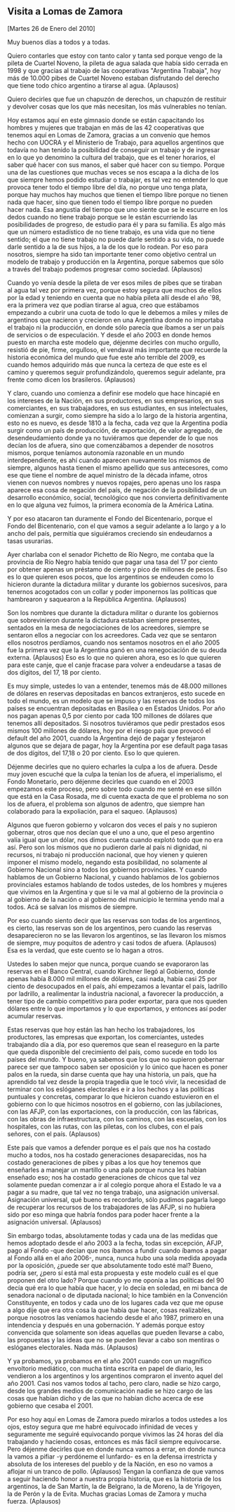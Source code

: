 Visita a Lomas de Zamora
------------------------

[Martes 26 de Enero del 2010]

Muy buenos días a todos y a todas.

Quiero contarles que estoy con tanto calor y tanta sed porque vengo de
la pileta de Cuartel Noveno, la pileta de agua salada que había sido
cerrada en 1998 y que gracias al trabajo de las cooperativas "Argentina
Trabaja", hoy más de 10.000 pibes de Cuartel Noveno estaban disfrutando
del derecho que tiene todo chico argentino a tirarse al agua. (Aplausos)

Quiero decirles que fue un chapuzón de derechos, un chapuzón de
restituir y devolver cosas que los que más necesitan, los más
vulnerables no tenían.

Hoy estamos aquí en este gimnasio donde se están capacitando los hombres
y mujeres que trabajan en más de las 42 cooperativas que tenemos aquí en
Lomas de Zamora, gracias a un convenio que hemos hecho con UOCRA y el
Ministerio de Trabajo, para aquellos argentinos que todavía no han
tenido la posibilidad de conseguir un trabajo y de ingresar en lo que yo
denomino la cultura del trabajo, que es el tener horarios, el saber qué
hacer con sus manos, el saber qué hacer con su tiempo. Porque una de las
cuestiones que muchas veces se nos escapa a la dicha de los que siempre
hemos podido estudiar o trabajar, es tal vez no entender lo que provoca
tener todo el tiempo libre del día, no porque uno tenga plata, porque
hay muchos hay muchos que tienen el tiempo libre porque no tienen nada
que hacer, sino que tienen todo el tiempo libre porque no pueden hacer
nada. Esa angustia del tiempo que uno siente que se le escurre en los
dedos cuando no tiene trabajo porque se le están escurriendo las
posibilidades de progreso, de estudio para él y para su familia. Es algo
más que un número estadístico de no tiene trabajo, es una vida que no
tiene sentido; el que no tiene trabajo no puede darle sentido a su vida,
no puede darle sentido a la de sus hijos, a la de los que lo rodean. Por
eso para nosotros, siempre ha sido tan importante tener como objetivo
central un modelo de trabajo y producción en la Argentina, porque
sabemos que sólo a través del trabajo podemos progresar como sociedad.
(Aplausos)

Cuando yo venía desde la pileta de ver esos miles de pibes que se
tiraban al agua tal vez por primera vez, porque estoy segura que muchos
de ellos por la edad y teniendo en cuenta que no había pileta allí desde
el año ´98, era la primera vez que podían tirarse al agua, creo que
estábamos empezando a cubrir una cuota de todo lo que le debemos a miles
y miles de argentinos que nacieron y crecieron en una Argentina donde no
importaba el trabajo ni la producción, en donde sólo parecía que íbamos
a ser un país de servicios o de especulación. Y desde el año 2003 en
donde hemos puesto en marcha este modelo que, déjenme decirles con mucho
orgullo, resistió de pie, firme, orgulloso, el vendaval más importante
que recuerde la historia económica del mundo que fue este año terrible
del 2009, es cuando hemos adquirido más que nunca la certeza de que este
es el camino y queremos seguir profundizándolo, queremos seguir
adelante, pra frente como dicen los brasileros. (Aplausos)

Y claro, cuando uno comienza a definir ese modelo que hace hincapié en
los intereses de la Nación, en sus productores, en sus empresarios, en
sus comerciantes, en sus trabajadores, en sus estudiantes, en sus
intelectuales, comienzan a surgir, como siempre ha sido a lo largo de la
historia argentina, esto no es nuevo, es desde 1810 a la fecha, cada vez
que la Argentina podía surgir como un país de producción, de
exportación, de valor agregado, de desendeudamiento donde ya no
tuviéramos que depender de lo que nos decían los de afuera, sino que
comenzábamos a depender de nosotros mismos, porque teníamos autonomía
razonable en un mundo interdependiente, es ahí cuando aparecen
nuevamente los mismos de siempre, algunos hasta tienen el mismo apellido
que sus antecesores, como ese que tiene el nombre de aquel ministro de
la década infame, otros vienen con nuevos nombres y nuevos ropajes, pero
apenas uno los raspa aparece esa cosa de negación del país, de negación
de la posibilidad de un desarrollo económico, social, tecnológico que
nos convierta definitivamente en lo que alguna vez fuimos, la primera
economía de la América Latina.

Y por eso atacaron tan duramente el Fondo del Bicentenario, porque el
Fondo del Bicentenario, con el que vamos a seguir adelante a lo largo y
a lo ancho del país, permitía que siguiéramos creciendo sin endeudarnos
a tasas usurarias.

Ayer charlaba con el senador Pichetto de Río Negro, me contaba que la
provincia de Río Negro había tenido que pagar una tasa del 17 por ciento
por obtener apenas un préstamo de ciento y pico de millones de pesos.
Eso es lo que quieren esos pocos, que los argentinos se endeuden como lo
hicieron durante la dictadura militar y durante los gobiernos sucesivos,
para tenernos acogotados con un collar y poder imponernos las políticas
que hambrearon y saquearon a la República Argentina. (Aplausos)

Son los nombres que durante la dictadura militar o durante los gobiernos
que sobrevinieron durante la dictadura estaban siempre presentes,
sentados en la mesa de negociaciones de los acreedores, siempre se
sentaron ellos a negociar con los acreedores. Cada vez que se sentaron
ellos nosotros perdíamos, cuando nos sentamos nosotros en el año 2005
fue la primera vez que la Argentina ganó en una renegociación de su
deuda externa. (Aplausos) Eso es lo que no quieren ahora, eso es lo que
quieren para este canje, que el canje fracase para volver a endeudarse a
tasas de dos dígitos, del 17, 18 por ciento.

Es muy simple, ustedes lo van a entender, tenemos más de 48.000 millones
de dólares en reservas depositadas en bancos extranjeros, esto sucede en
todo el mundo, es un modelo que se impuso y las reservas de todos los
países se encuentran depositadas en Basilea o en Estados Unidos. Por año
nos pagan apenas 0,5 por ciento por cada 100 millones de dólares que
tenemos allí depositados. Si nosotros tuviéramos que pedir prestados
esos mismos 100 millones de dólares, hoy por el riesgo país que provocó
el default del año 2001, cuando la Argentina dejó de pagar y festejaron
algunos que se dejara de pagar, hoy la Argentina por ese default paga
tasas de dos dígitos, del 17,18 o 20 por ciento. Eso lo que quieren.

Déjenme decirles que no quiero echarles la culpa a los de afuera. Desde
muy joven escuché que la culpa la tenían los de afuera, el imperialismo,
el Fondo Monetario, pero déjenme decirles que cuando en el 2003
empezamos este proceso, pero sobre todo cuando me senté en ese sillón
que está en la Casa Rosada, me di cuenta exacta de que el problema no
son los de afuera, el problema son algunos de adentro, que siempre han
colaborado para la expoliación, para el saqueo. (Aplausos)

Algunos que fueron gobierno y volcaron dos veces el país y no supieron
gobernar, otros que nos decían que el uno a uno, que el peso argentino
valía igual que un dólar, nos dimos cuenta cuando explotó todo que no
era así. Pero son los mismos que no pudieron darle al país ni dignidad,
ni recursos, ni trabajo ni producción nacional, que hoy vienen y quieren
imponer el mismo modelo, negando esta posibilidad, no solamente al
Gobierno Nacional sino a todos los gobiernos provinciales. Y cuando
hablamos de un Gobierno Nacional, y cuando hablamos de los gobiernos
provinciales estamos hablando de todos ustedes, de los hombres y mujeres
que vivimos en la Argentina y que si le va mal al gobierno de la
provincia o al gobierno de la nación o al gobierno del municipio le
termina yendo mal a todos. Acá se salvan los mismos de siempre.

Por eso cuando siento decir que las reservas son todas de los
argentinos, es cierto, las reservas son de los argentinos, pero cuando
las reservas desaparecieron no se las llevaron los argentinos, se las
llevaron los mismos de siempre, muy poquitos de adentro y casi todos de
afuera. (Aplausos) Esa es la verdad, que este cuento se lo hagan a
otros.

Ustedes lo saben mejor que nunca, porque cuando se evaporaron las
reservas en el Banco Central, cuando Kirchner llegó al Gobierno, donde
apenas había 8.000 mil millones de dólares, casi nada, había casi 25 por
ciento de desocupados en el país, ahí empezamos a levantar el país,
ladrillo por ladrillo, a realimentar la industria nacional, a favorecer
la producción, a tener tipo de cambio competitivo para poder exportar,
para que nos queden dólares entre lo que importamos y lo que exportamos,
y entonces así poder acumular reservas.

Estas reservas que hoy están las han hecho los trabajadores, los
productores, las empresas que exportan, los comerciantes, ustedes
trabajando día a día, por eso queremos que sean el reaseguro en la parte
que queda disponible del crecimiento del país, como sucede en todo los
países del mundo. Y bueno, ya sabemos que los que no supieron gobernar
parece ser que tampoco saben ser oposición y lo único que hacen es poner
palos en la rueda, sin darse cuenta que hay una historia, un país, que
ha aprendido tal vez desde la propia tragedia que le tocó vivir, la
necesidad de terminar con los eslóganes electorales e ir a los hechos y
a las políticas puntuales y concretas, comparar lo que hicieron cuando
estuvieron en el gobierno con lo que hicimos nosotros en el gobierno,
con las jubilaciones, con las AFJP, con las exportaciones, con la
producción, con las fábricas, con las obras de infraestructura, con los
caminos, con las escuelas, con los hospitales, con las rutas, con las
piletas, con los clubes, con el país señores, con el país. (Aplausos)

Este país que vamos a defender porque es el país que nos ha costado
mucho a todos, nos ha costado generaciones desaparecidas, nos ha costado
generaciones de pibes y pibas a los que hoy tenemos que enseñarles a
manejar un martillo o una pala porque nunca les habían enseñado eso; nos
ha costado generaciones de chicos que tal vez solamente puedan comenzar
a ir al colegio porque ahora el Estado le va a pagar a su madre, que tal
vez no tenga trabajo, una asignación universal. Asignación universal,
qué bueno es recordarlo, sólo pudimos pagarla luego de recuperar los
recursos de los trabajadores de las AFJP, si no hubiera sido por eso
minga que habría fondos para poder hacer frente a la asignación
universal. (Aplausos)

Sin embargo todas, absolutamente todas y cada una de las medidas que
hemos adoptado desde el año 2003 a la fecha, todas sin excepción, AFJP,
pago al Fondo -que decían que nos íbamos a fundir cuando íbamos a pagar
al Fondo allá en el año 2006-, nunca, nunca hubo una sola medida apoyada
por la oposición, ¿puede ser que absolutamente todo esté mal? Bueno,
podría ser, ¿pero sí está mal esta propuesta y este modelo cuál es el
que proponen del otro lado? Porque cuando yo me oponía a las políticas
del 90 decía qué era lo que había que hacer, y lo decía en soledad, en
mi banca de senadora nacional o de diputada nacional; lo hice también en
la Convención Constituyente, en todos y cada uno de los lugares cada vez
que me opuse a algo dije que era otra cosa la que había que hacer, cosas
realizables, porque nosotros las veníamos haciendo desde el año 1987,
primero en una intendencia y después en una gobernación. Y además porque
estoy convencida que solamente son ideas aquellas que pueden llevarse a
cabo, las propuestas y las ideas que no se pueden llevar a cabo son
mentiras o eslóganes electorales. Nada más. (Aplausos)

Y ya probamos, ya probamos en el año 2001 cuando con un magnífico
envoltorio mediático, con mucha tinta escrita en papel de diario, les
vendieron a los argentinos y los argentinos compraron el invento aquel
del año 2001. Casi nos vamos todos al tacho, pero claro, nadie se hizo
cargo, desde los grandes medios de comunicación nadie se hizo cargo de
las cosas que habían dicho y de las que no habían dicho acerca de ese
gobierno que cesaba el 2001.

Por eso hoy aquí en Lomas de Zamora puedo mirarlos a todos ustedes a los
ojos, estoy segura que me habré equivocado infinidad de veces y
seguramente me seguiré equivocando porque vivimos las 24 horas del día
trabajando y haciendo cosas, entonces es más fácil siempre equivocarse.
Pero déjenme decirles que en donde nunca vamos a errar, en donde nunca
la vamos a pifiar -y perdóneme el lunfardo- es en la defensa irrestricta
y absoluta de los intereses del pueblo y de la Nación, en eso no vamos a
aflojar ni un tranco de pollo. (Aplausos) Tengan la confianza de que
vamos a seguir haciendo honor a nuestra propia historia, que es la
historia de los argentinos, la de San Martín, la de Belgrano, la de
Moreno, la de Yrigoyen, la de Perón y la de Evita. Muchas gracias Lomas
de Zamora y mucha fuerza. (Aplausos)

 

 

 

 

